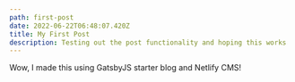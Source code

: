 ```yaml
---
path: first-post
date: 2022-06-22T06:48:07.420Z
title: My First Post
description: Testing out the post functionality and hoping this works
---
```

Wow, I made this using GatsbyJS starter blog and Netlify CMS!